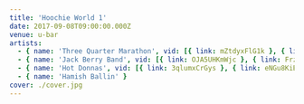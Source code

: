 ```yaml
---
title: 'Hoochie World 1'
date: 2017-09-08T09:00:00.000Z
venue: u-bar
artists:
  - { name: 'Three Quarter Marathon', vid: [{ link: mZtdyxFlG1k }, { link: PFESM7F5xok }, { link: qPtoR59jaLg }] }
  - { name: 'Jack Berry Band', vid: [{ link: OJA5UHKmWjc }, { link: Frzferhr4SY }, { link: NoXHp0uLQ6E }, { link: Bb3Pe1fmKts }] }
  - { name: 'Hot Donnas', vid: [{ link: 3qlumxCrGys }, { link: eNGu8KiB0vQ }] }
  - { name: 'Hamish Ballin' }
cover: ./cover.jpg
---
```

